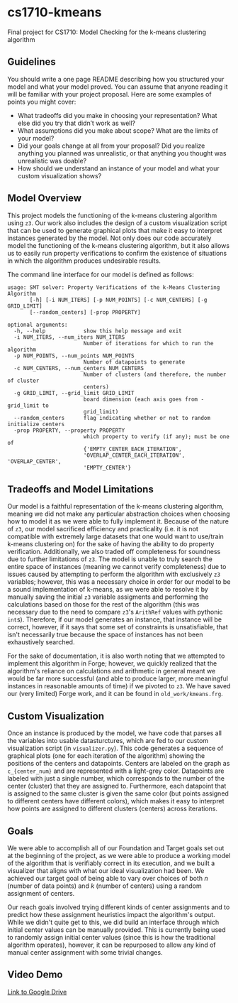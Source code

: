 # cs1710-kmeans
Final project for CS1710: Model Checking for the k-means clustering algorithm

## Guidelines

You should write a one page README describing how you structured your model and what your model proved. You can assume that anyone reading it will be familiar with your project proposal. Here are some examples of points you might cover:

- What tradeoffs did you make in choosing your representation? What else did you try that didn’t work as well?
- What assumptions did you make about scope? What are the limits of your model?
- Did your goals change at all from your proposal? Did you realize anything you planned was unrealistic, or that anything you thought was unrealistic was doable?
- How should we understand an instance of your model and what your custom visualization shows?

## Model Overview

This project models the functioning of the k-means clustering algorithm using `z3`. Our work also includes the design of a custom visualization script that can be used to generate graphical plots that make it easy to interpret instances generated by the model. Not only does our code accurately model the functioning of the k-means clustering algorithm, but it also allows us to easily run property verifications to confirm the existence of situations in which the algorithm produces undesirable results.

The command line interface for our model is defined as follows:
```
usage: SMT solver: Property Verifications of the k-Means Clustering Algorithm
       [-h] [-i NUM_ITERS] [-p NUM_POINTS] [-c NUM_CENTERS] [-g GRID_LIMIT]
       [--random_centers] [-prop PROPERTY]

optional arguments:
  -h, --help            show this help message and exit
  -i NUM_ITERS, --num_iters NUM_ITERS
                        Number of iterations for which to run the algorithm
  -p NUM_POINTS, --num_points NUM_POINTS
                        Number of datapoints to generate
  -c NUM_CENTERS, --num_centers NUM_CENTERS
                        Number of clusters (and therefore, the number of cluster
                        centers)
  -g GRID_LIMIT, --grid_limit GRID_LIMIT
                        board dimension (each axis goes from -grid_limit to
                        grid_limit)
  --random_centers      flag indicating whether or not to random initialize centers
  -prop PROPERTY, --property PROPERTY
                        which property to verify (if any); must be one of
                        {'EMPTY_CENTER_EACH_ITERATION',
                        'OVERLAP_CENTER_EACH_ITERATION', 'OVERLAP_CENTER',
                        'EMPTY_CENTER'}
```


## Tradeoffs and Model Limitations

Our model is a faithful representation of the k-means clustering algorithm, meaning we did not make any particular abstraction choices when choosing how to model it as we were able to fully implement it. Because of the nature of `z3`, our model sacrificed efficiency and practicality (i.e. it is not compatible with extremely large datasets that one would want to use/train k-means clustering on) for the sake of having the ability to do property verification. Additionally, we also traded off completeness for soundness due to further limitations of `z3`. The model is unable to truly search the entire space of instances (meaning we cannot verify completeness) due to issues caused by attempting to perform the algorithm with exclusively `z3` variables; however, this was a necessary choice in order for our model to be a sound implementation of k-means, as we were able to resolve it by manually saving the initial `z3` variable assigments and performing the calculations based on those for the rest of the algorithm (this was necessary due to the need to compare `z3`'s `ArithRef` values with pythonic `int`s). Therefore, if our model generates an instance, that instance will be correct, however, if it says that some set of constraints is unsatisfiable, that isn't necessarily true because the space of instances has not been exhaustively searched. 

For the sake of documentation, it is also worth noting that we attempted to implement this algorithm in Forge; however, we quickly realized that the algorithm's reliance on calculations and arithmetic in general meant we would be far more successful (and able to produce larger, more meaningful instances in reasonable amounts of time) if we pivoted to `z3`. We have saved our (very limited) Forge work, and it can be found in `old_work/kmeans.frg`. 

## Custom Visualization

Once an instance is produced by the model, we have code that parses all the variables into usable datasturctures, which are fed to our custom visualization script (in `visualizer.py`). This code generates a sequence of graphical plots (one for each iteration of the algorithm) showing the positions of the centers and datapoints. Centers are labeled on the graph as `c_{center_num}` and are represented with a light-grey color. Datapoints are labeled with just a single number, which corresponds to the number of the center (cluster) that they are assigned to. Furthermore, each datapoint that is assigned to the same cluster is given the same color (but points assigned to different centers have different colors), which makes it easy to interpret how points are assigned to different clusters (centers) across iterations.

## Goals

We were able to accomplish all of our Foundation and Target goals set out at the beginning of the project, as we were able to produce a working model of the algorithm that is verifiably correct in its execution, and we built a visualizer that aligns with what our ideal visualization had been. We achieved our target goal of being able to vary over choices of both _n_ (number of data points) and _k_ (number of centers) using a random assignment of centers.

Our reach goals involved trying different kinds of center assignments and to predict how these assignment heuristics impact the algorithm's output. While we didn't quite get to this, we did build an interface through which initial center values can be manually provided. This is currently being used to randomly assign initial center values (since this is how the traditional algorithm operates), however, it can be repurposed to allow any kind of manual center assignment with some trivial changes.

## Video Demo

[Link to Google Drive](https://drive.google.com/file/d/19noJMzvvV7Z-h0A6pw8qlXdTID9qQ1hl/view?usp=sharing)

<!-- # Notes (remove later)

**Note:** When we have our final demo with Tim, he mentioned that we should make sure to remind him of our desire to potentially make animations, regardless of whether or not we actually land up needing them... he said he wants to be reminded of that as a potential extension of Sterling visualizationns (through a `d3` library or something like that).

## Meeting 2 Notes:
- We are having issues with Property Verification because our algorithm uses 'manually calculated' centers (which Tim said we would have to do), meaning they are no longer Z3 variables so we cannot add constraints to the system in order to 'search the space'... we have one idea for a property relating to points which we believe we could verify but it's not that good
- Soundness and Completeness: need a little bit more direction in terms of soundness, not quite sure how to do completeness without just copying the code we're already using (for example, when ensuring points are with the correct centers, we need to somehow know information about the correct center which we would do by comparing distances but that's exactly what we do within the model)

## Meeting 3 Notes:
- We were running into an issue with Z3 where if our constraints were satisfied at Iteration 0, the solver would be satisfied and continue attempting to generate that instance. If it ran into UNSAT at a later iteration, it would stop and not actually search the space.
- We mitigated this by forcing Z3 to search the space using looping and forced constraints to generate different instances. While this doesn't necessarily prove UNSAT because we are not able to search the entire space (the number of loops would have to be way too large as we'd need to ensure it checks every single instance) since it retries with a different set of constraints when we hit "depth 1"
- (also exists seems buggy? the constraints don't actually work when we have an exists in there)

**Properties we can verify**:
- Center has no points assigned (empty cluster)
- Overlapping centers at the end (lose a cluster) -->
